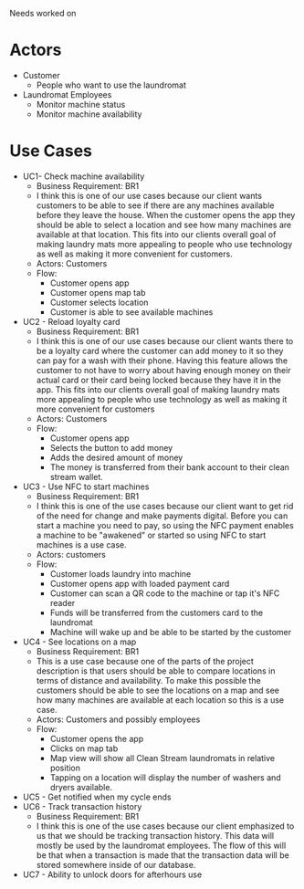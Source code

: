 Needs worked on
# Actors
- Customer
	- People who want to use the laundromat
- Laundromat Employees
	- Monitor machine status
	- Monitor machine availability 
# Use Cases 
- UC1- Check machine availability
  - Business Requirement: BR1
  - I think this is one of our use cases because our client wants customers to be able to see if there are any machines available before they leave the house. When the customer opens the app they should be able to select a location and see how many machines are available at that location. This fits into our clients overall goal of making laundry mats more appealing to people who use technology as well as making it more convenient for customers.
  - Actors: Customers
  - Flow:
	  - Customer opens app
	  - Customer opens map tab
	  - Customer selects location
	  - Customer is able to see available machines 
- UC2 - Reload loyalty card
  - Business Requirement: BR1
  - I think this is one of our use cases because our client wants there to be a loyalty card where the customer can add money to it so they can pay for a wash with their phone. Having this feature allows the customer to not have to worry about having enough money on their actual card or their card being locked because they have it in the app. This fits into our clients overall goal of making laundry mats more appealing to people who use technology as well as making it more convenient for customers
  - Actors: Customers
  - Flow:
	  - Customer opens app
	  - Selects the button to add money
	  - Adds the desired amount of money
	  - The money is transferred from their bank account to their clean stream wallet.
- UC3 - Use NFC to start machines
  - Business Requirement: BR1
  - I think this is one of the use cases because our client want to get rid of the need for change and make payments digital. Before you can start a machine you need to pay, so using the NFC payment enables a machine to be "awakened" or started so using NFC to start machines is a use case.
  - Actors: customers
  - Flow:
    - Customer loads laundry into machine
    - Customer opens app with loaded payment card
    - Customer can scan a QR code to the machine or tap it's NFC reader
    - Funds will be transferred from the customers card to the laundromat
    - Machine will wake up and be able to be started by the customer
- UC4 - See locations on a map
  - Business Requirement: BR1
  - This is a use case because one of the parts of the project description is that users should be able to compare locations in terms of distance and availability. To make this possible the customers should be able to see the locations on a map and see how many machines are available at each location so this is a use case.
  - Actors: Customers and possibly employees
  - Flow:
    - Customer opens the app
    - Clicks on map tab
    - Map view will show all Clean Stream laundromats in relative position
    - Tapping on a location will display the number of washers and dryers available.
- UC5 - Get notified when my cycle ends
- UC6 - Track transaction history
  - Business Requirement: BR1
  - I think this is one of the use cases because our client emphasized to us that we should be tracking transaction history.
    This data will mostly be used by the laundromat employees. The flow of this will be that when a transaction is made that
    the transaction data will be stored somewhere inside of our database. 
- UC7 - Ability to unlock doors for afterhours use
